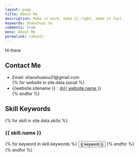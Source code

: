 ```yaml
---
layout: page
title: About Me
description: Make it work, make it right, make it fast.
keywords: Shaoshuai Xu
comments: true
menu: About Me
permalink: /about/
---
```


Hi there

## Contact Me

<ul>
<li>Email: shaoshuaixu21@gmail.com</li>
{% for website in site.data.social %}
<li>{{website.sitename }}：<a href="{{ website.url }}" target="_blank">@{{ website.name }}</a></li>
{% endfor %}
</ul>


## Skill Keywords

{% for skill in site.data.skills %}
### {{ skill.name }}
<div class="btn-inline">
{% for keyword in skill.keywords %}
<button class="btn btn-outline" type="button">{{ keyword }}</button>
{% endfor %}
</div>
{% endfor %}
